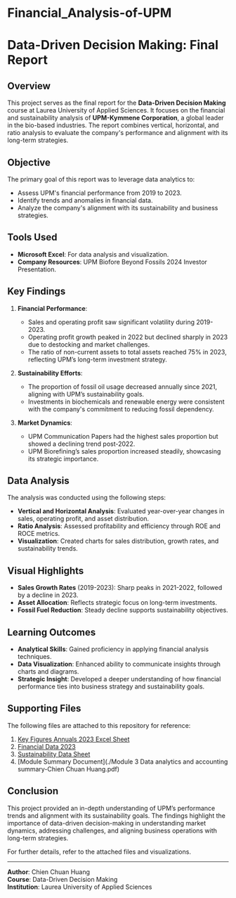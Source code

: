 # Financial_Analysis-of-UPM
# Data-Driven Decision Making: Final Report

## Overview

This project serves as the final report for the **Data-Driven Decision Making** course at Laurea University of Applied Sciences. It focuses on the financial and sustainability analysis of **UPM-Kymmene Corporation**, a global leader in the bio-based industries. The report combines vertical, horizontal, and ratio analysis to evaluate the company's performance and alignment with its long-term strategies.

## Objective

The primary goal of this report was to leverage data analytics to:

- Assess UPM's financial performance from 2019 to 2023.
- Identify trends and anomalies in financial data.
- Analyze the company's alignment with its sustainability and business strategies.

## Tools Used

- **Microsoft Excel**: For data analysis and visualization.
- **Company Resources**: UPM Biofore Beyond Fossils 2024 Investor Presentation.

## Key Findings

1. **Financial Performance**:
   - Sales and operating profit saw significant volatility during 2019-2023.
   - Operating profit growth peaked in 2022 but declined sharply in 2023 due to destocking and market challenges.
   - The ratio of non-current assets to total assets reached 75% in 2023, reflecting UPM’s long-term investment strategy.

2. **Sustainability Efforts**:
   - The proportion of fossil oil usage decreased annually since 2021, aligning with UPM’s sustainability goals.
   - Investments in biochemicals and renewable energy were consistent with the company's commitment to reducing fossil dependency.

3. **Market Dynamics**:
   - UPM Communication Papers had the highest sales proportion but showed a declining trend post-2022.
   - UPM Biorefining’s sales proportion increased steadily, showcasing its strategic importance.

## Data Analysis

The analysis was conducted using the following steps:

- **Vertical and Horizontal Analysis**: Evaluated year-over-year changes in sales, operating profit, and asset distribution.
- **Ratio Analysis**: Assessed profitability and efficiency through ROE and ROCE metrics.
- **Visualization**: Created charts for sales distribution, growth rates, and sustainability trends.

## Visual Highlights

- **Sales Growth Rates** (2019-2023): Sharp peaks in 2021-2022, followed by a decline in 2023.
- **Asset Allocation**: Reflects strategic focus on long-term investments.
- **Fossil Fuel Reduction**: Steady decline supports sustainability objectives.

## Learning Outcomes

- **Analytical Skills**: Gained proficiency in applying financial analysis techniques.
- **Data Visualization**: Enhanced ability to communicate insights through charts and diagrams.
- **Strategic Insight**: Developed a deeper understanding of how financial performance ties into business strategy and sustainability goals.

## Supporting Files

The following files are attached to this repository for reference:

1. [Key Figures Annuals 2023 Excel Sheet](./Key_figures_annuals_23_excelsheet.xlsx)
2. [Financial Data 2023](./Financial_data_23.xls)
3. [Sustainability Data Sheet](./Sustainability_data_sheet.xls)
4. [Module Summary Document](./Module 3 Data analytics and accounting summary-Chien Chuan Huang.pdf)

## Conclusion

This project provided an in-depth understanding of UPM’s performance trends and alignment with its sustainability goals. The findings highlight the importance of data-driven decision-making in understanding market dynamics, addressing challenges, and aligning business operations with long-term strategies.

For further details, refer to the attached files and visualizations.

---

**Author**: Chien Chuan Huang  
**Course**: Data-Driven Decision Making  
**Institution**: Laurea University of Applied Sciences
